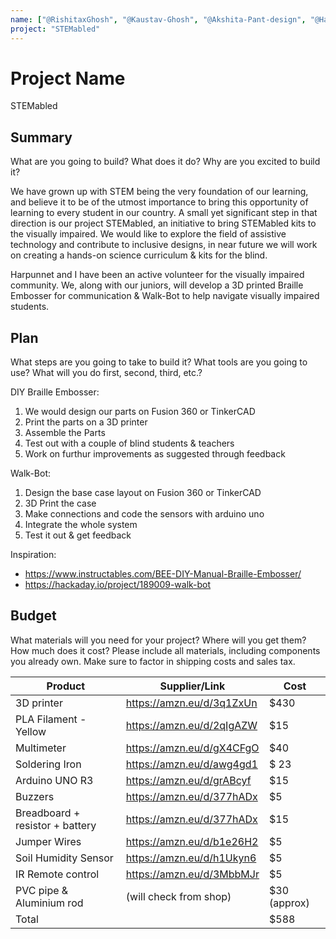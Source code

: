 ```yaml
---
name: ["@RishitaxGhosh", "@Kaustav-Ghosh", "@Akshita-Pant-design", "@Harpuneet2005"]
project: "STEMabled"
---
```


# Project Name
STEMabled


## Summary

What are you going to build? What does it do? Why are you excited to build it?

We have grown up with STEM being the very foundation of our learning, and believe it to be of the utmost importance to bring this opportunity of learning to every student in our country. 
A small yet significant step in that direction is our project STEMabled, an initiative to bring STEMabled kits to the visually impaired. We would like to explore the field 
of assistive technology and contribute to inclusive designs, in near future we will work on creating a hands-on science curriculum & kits for the blind. 

Harpunnet and I have been an active volunteer for the visually impaired community. We, along with our juniors, will develop a 3D printed Braille Embosser for communication & Walk-Bot to 
help navigate visually impaired students. 


## Plan

What steps are you going to take to build it? What tools are you going to use? What will you do first, second, third, etc.?

DIY Braille Embosser: 
1. We would design our parts on Fusion 360 or TinkerCAD 
2. Print the parts on a 3D printer
3. Assemble the Parts 
4. Test out with a couple of blind students & teachers
5. Work on furthur improvements as suggested through feedback

Walk-Bot: 
1. Design the base case layout on Fusion 360 or TinkerCAD 
2. 3D Print the case
3. Make connections and code the sensors with arduino uno 
4. Integrate the whole system
5. Test it out & get feedback

Inspiration: 
- https://www.instructables.com/BEE-DIY-Manual-Braille-Embosser/
- https://hackaday.io/project/189009-walk-bot

## Budget

What materials will you need for your project? Where will you get them? How much does it cost? Please include all materials, including components you already own. Make sure to factor in shipping costs and sales tax.

| Product         | Supplier/Link                         | Cost   |
| --------------- | ------------------------------------- | ------ |
| 3D printer      | https://amzn.eu/d/3q1ZxUn             | $430   |
| PLA Filament - Yellow | https://amzn.eu/d/2qIgAZW | $15 | 
| Multimeter | https://amzn.eu/d/gX4CFgO | $40 |
| Soldering Iron | https://amzn.eu/d/awg4gd1 | $ 23 | 
| Arduino UNO R3  | https://amzn.eu/d/grABcyf             | $15 |
| Buzzers         | https://amzn.eu/d/377hADx             | $5 |
| Breadboard + resistor + battery | https://amzn.eu/d/377hADx | $15 | 
| Jumper Wires | https://amzn.eu/d/b1e26H2 | $5 | 
| Soil Humidity Sensor | https://amzn.eu/d/h1Ukyn6 | $5 | 
| IR Remote control | https://amzn.eu/d/3MbbMJr | $5 | 
| PVC pipe & Aluminium rod | (will check from shop) | $30 (approx) |
| Total           |                                       | $588 |

